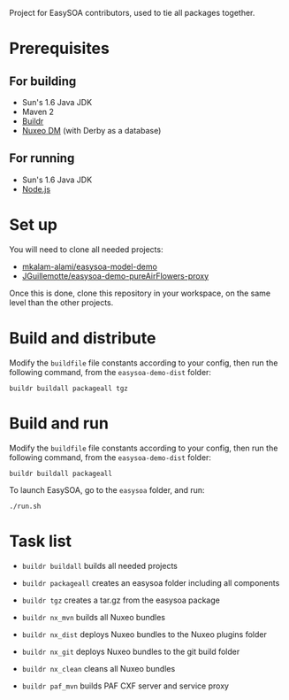 Project for EasySOA contributors, used to tie all packages together.

# Prerequisites

## For building

* Sun's 1.6 Java JDK
* Maven 2
* [Buildr][1]
* [Nuxeo DM][4] (with Derby as a database)

## For running

* Sun's 1.6 Java JDK
* [Node.js][5]

# Set up

You will need to clone all needed projects:

* [mkalam-alami/easysoa-model-demo][2]
* [JGuillemotte/easysoa-demo-pureAirFlowers-proxy][3]

Once this is done, clone this repository in your workspace, on the same level than the other projects.

# Build and distribute

Modify the `buildfile` file constants according to your config, then run the following command, from the `easysoa-demo-dist` folder:

    buildr buildall packageall tgz
    
# Build and run

Modify the `buildfile` file constants according to your config, then run the following command, from the `easysoa-demo-dist` folder:

    buildr buildall packageall
    
To launch EasySOA, go to the `easysoa` folder, and run:

    ./run.sh
    
# Task list

* `buildr buildall` builds all needed projects
* `buildr packageall` creates an easysoa folder including all components
* `buildr tgz` creates a tar.gz from the easysoa package

* `buildr nx_mvn` builds all Nuxeo bundles
* `buildr nx_dist` deploys Nuxeo bundles to the Nuxeo plugins folder
* `buildr nx_git` deploys Nuxeo bundles to the git build folder
* `buildr nx_clean` cleans all Nuxeo bundles
* `buildr paf_mvn` builds PAF CXF server and service proxy

[1]: http://buildr.apache.org/
[2]: https://github.com/mkalam-alami/easysoa-model-demo
[3]: https://github.com/JGuillemotte/easysoa-demo-pureAirFlowers-proxy
[4]: http://www.nuxeo.com/en/products/document-management
[5]: http://nodejs.org/
